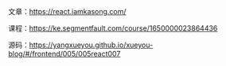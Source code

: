文章：https://react.iamkasong.com/

课程：https://ke.segmentfault.com/course/1650000023864436

源码：https://yangxueyou.github.io/xueyou-blog/#/frontend/005/005react007